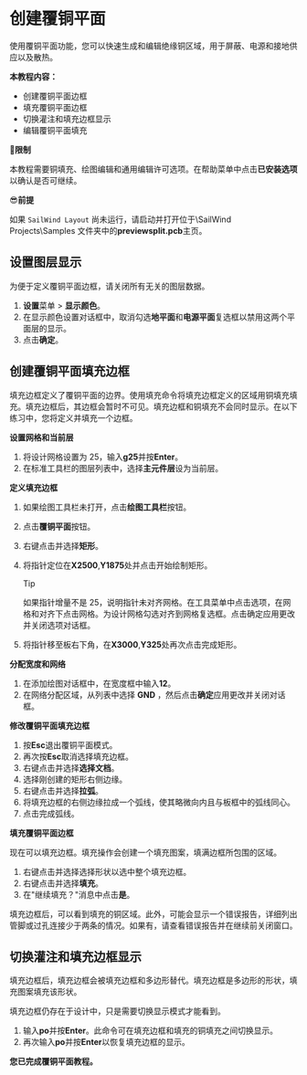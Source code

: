 # 创建覆铜平面

使用覆铜平面功能，您可以快速生成和编辑绝缘铜区域，用于屏蔽、电源和接地供应以及散热。

**本教程内容：**

- 创建覆铜平面边框
- 填充覆铜平面边框
- 切换灌注和填充边框显示
- 编辑覆铜平面填充

🙊**限制**

本教程需要铜填充、绘图编辑和通用编辑许可选项。在帮助菜单中点击**已安装选项**以确认是否可继续。

😎**前提**

如果 `SailWind Layout` 尚未运行，请启动并打开位于\SailWind Projects\Samples 文件夹中的**previewsplit.pcb**主页。

## 设置图层显示

为便于定义覆铜平面边框，请关闭所有无关的图层数据。

1. **设置**菜单 > **显示颜色**。
2. 在显示颜色设置对话框中，取消勾选**地平面**和**电源平面**复选框以禁用这两个平面层的显示。
3. 点击**确定**。

## 创建覆铜平面填充边框

填充边框定义了覆铜平面的边界。使用填充命令将填充边框定义的区域用铜填充填充。填充边框后，其边框会暂时不可见。填充边框和铜填充不会同时显示。在以下练习中，您将定义并填充一个边框。

**设置网格和当前层**

1. 将设计网格设置为 25，输入**g25**并按**Enter**。
2. 在标准工具栏的图层列表中，选择**主元件层**设为当前层。

**定义填充边框**

1. 如果绘图工具栏未打开，点击**绘图工具栏**按钮。
2. 点击**覆铜平面**按钮。
3. 右键点击并选择**矩形**。
4. 将指针定位在**X2500**,**Y1875**处并点击开始绘制矩形。

   > [!TIP]
   > 如果指针增量不是 25，说明指针未对齐网格。在工具菜单中点击选项，在网格和对齐下点击网格。为设计网格勾选对齐到网格复选框。点击确定应用更改并关闭选项对话框。

5. 将指针移至板右下角，在**X3000**,**Y325**处再次点击完成矩形。

**分配宽度和网络**

1. 在添加绘图对话框中，在宽度框中输入**12**。
4. 在网络分配区域，从列表中选择 **GND** ，然后点击**确定**应用更改并关闭对话框。

**修改覆铜平面填充边框**

1. 按**Esc**退出覆铜平面模式。
2. 再次按**Esc**取消选择填充边框。
3. 右键点击并选择**选择文档**。
4. 选择刚创建的矩形右侧边缘。
5. 右键点击并选择**拉弧**。
6. 将填充边框的右侧边缘拉成一个弧线，使其略微向内且与板框中的弧线同心。
7. 点击完成弧线。

**填充覆铜平面边框**

现在可以填充边框。填充操作会创建一个填充图案，填满边框所包围的区域。

1. 右键点击并选择选择形状以选中整个填充边框。
2. 右键点击并选择**填充**。
3. 在"继续填充？"消息中点击**是**。

填充边框后，可以看到填充的铜区域。此外，可能会显示一个错误报告，详细列出管脚或过孔连接少于两条的情况。如果有，请查看错误报告并在继续前关闭窗口。

## 切换灌注和填充边框显示

填充边框后，填充边框会被填充边框和多边形替代。填充边框是多边形的形状，填充图案填充该形状。

填充边框仍存在于设计中，只是需要切换显示模式才能看到。

1. 输入**po**并按**Enter**。此命令可在填充边框和填充的铜填充之间切换显示。
2. 再次输入**po**并按**Enter**以恢复填充边框的显示。

**您已完成覆铜平面教程。**